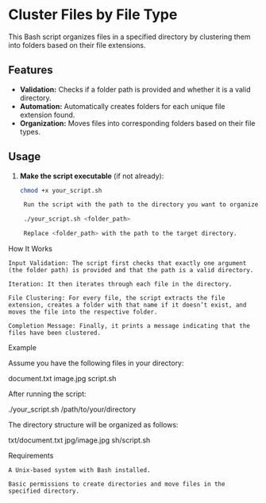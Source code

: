 # Cluster Files by File Type

This Bash script organizes files in a specified directory by clustering them into folders based on their file extensions.

## Features

- **Validation:** Checks if a folder path is provided and whether it is a valid directory.
- **Automation:** Automatically creates folders for each unique file extension found.
- **Organization:** Moves files into corresponding folders based on their file types.

## Usage

1. **Make the script executable** (if not already):

   ```bash
   chmod +x your_script.sh

    Run the script with the path to the directory you want to organize:

    ./your_script.sh <folder_path>

    Replace <folder_path> with the path to the target directory.

How It Works

    Input Validation: The script first checks that exactly one argument (the folder path) is provided and that the path is a valid directory.

    Iteration: It then iterates through each file in the directory.

    File Clustering: For every file, the script extracts the file extension, creates a folder with that name if it doesn’t exist, and moves the file into the respective folder.

    Completion Message: Finally, it prints a message indicating that the files have been clustered.

Example

Assume you have the following files in your directory:

document.txt
image.jpg
script.sh

After running the script:

./your_script.sh /path/to/your/directory

The directory structure will be organized as follows:

txt/document.txt
jpg/image.jpg
sh/script.sh

Requirements

    A Unix-based system with Bash installed.

    Basic permissions to create directories and move files in the specified directory.

